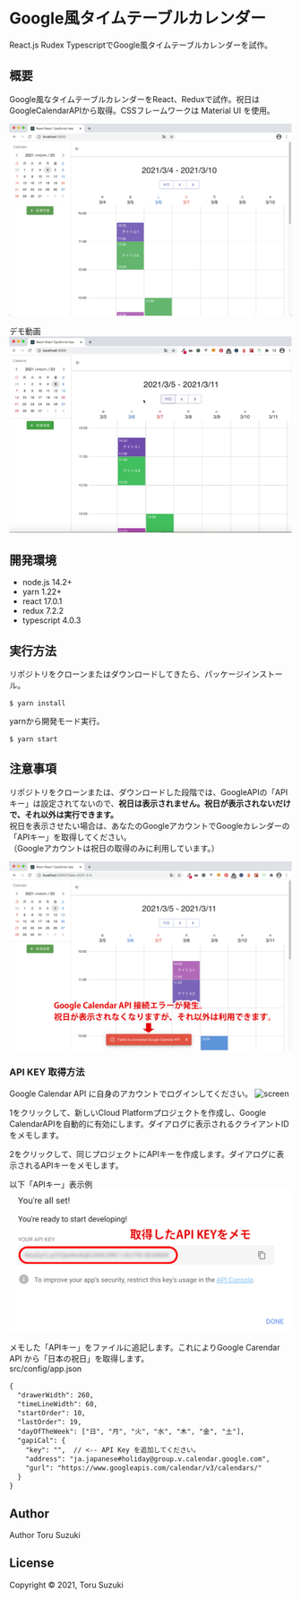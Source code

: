 # Google風タイムテーブルカレンダー
React.js Rudex TypescriptでGoogle風タイムテーブルカレンダーを試作。  

## 概要
Google風なタイムテーブルカレンダーをReact、Reduxで試作。祝日はGoogleCalendarAPIから取得。CSSフレームワークは Material UI を使用。

![demo](/doc/demo.png)

デモ動画
![sample](/doc/original.gif)

## 開発環境
- node.js 14.2+
- yarn 1.22+
- react 17.0.1
- redux 7.2.2
- typescript 4.0.3

## 実行方法
リポジトリをクローンまたはダウンロードしてきたら、パッケージインストール。
```
$ yarn install
```
yarnから開発モード実行。
```
$ yarn start
```

## 注意事項
リポジトリをクローンまたは、ダウンロードした段階では、GoogleAPIの「APIキー」は設定されてないので、**祝日は表示されません。祝日が表示されないだけで、それ以外は実行できます。**  
祝日を表示させたい場合は、あなたのGoogleアカウントでGoogleカレンダーの「APIキー」を取得してください。  
（Googleアカウントは祝日の取得のみに利用しています。）

![screen3](/doc/screen3.png)

### API KEY 取得方法
Google Calendar API に自身のアカウントでログインしてください。
![screen](/doc/screen.png)

1をクリックして、新しいCloud Platformプロジェクトを作成し、Google CalendarAPIを自動的に有効にします。ダイアログに表示されるクライアントIDをメモします。

2をクリックして、同じプロジェクトにAPIキーを作成します。ダイアログに表示されるAPIキーをメモします。

以下「APIキー」表示例
![screen2](/doc/screen2.png)

メモした「APIキー」をファイルに追記します。これによりGoogle Carendar API から「日本の祝日」を取得します。  
src/config/app.json
```
{
  "drawerWidth": 260,
  "timeLineWidth": 60,
  "startOrder": 10,
  "lastOrder": 19,
  "dayOfTheWeek": ["日", "月", "火", "水", "木", "金", "土"],
  "gapiCal": {
    "key": "",  // <-- API Key を追加してください。
    "address": "ja.japanese#holiday@group.v.calendar.google.com",
    "gurl": "https://www.googleapis.com/calendar/v3/calendars/"
  }
}
```

## Author
Author Toru Suzuki

## License
Copyright © 2021, Toru Suzuki
